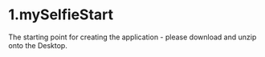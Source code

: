 # 1.mySelfieStart
The starting point for creating the application - please download and unzip onto the Desktop.

